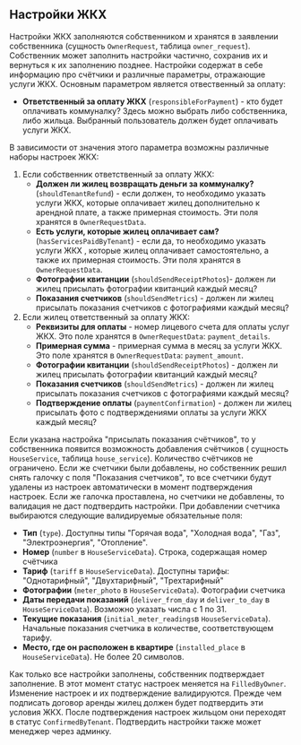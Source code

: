 ## Настройки ЖКХ

Настройки ЖКХ заполняются собственником и хранятся в заявлении собственника (сущность `OwnerRequest`,
таблица `owner_request`). Собственник может заполнить настройки частично, сохранив их и вернуться к их заполнению
позднее. Настройки содержат в себе информацию про счётчики и различные параметры, отражающие услуги ЖКХ. Основным
параметром является отвественный за оплату:

- **Ответственный за оплату ЖКХ** (`responsibleForPayment`) - кто будет оплачивать коммуналку? Здесь можно выбрать либо
  собственника, либо жильца. Выбранный пользователь должен будет оплачивать услуги ЖКХ.

В зависимости от значения этого параметра возможны различные наборы настроек ЖКХ:

1. Если собственник ответственный за оплату ЖКХ:
   - **Должен ли жилец возвращать деньги за коммуналку?** (`shouldTenantRefund`) - если должен, то необходимо указать
     услуги ЖКХ, которые оплачивает жилец дополнительно к арендной плате, а также примерная стоимость. Эти поля хранятся
     в `OwnerRequestData`.
   - **Есть услуги, которые жилец оплачивает сам?** (`hasServicesPaidByTenant`) - если да, то необходимо указать услуги
     ЖКХ , которые жилец оплачивает самостоятельно, а также их примерная стоимость. Эти поля хранятся
     в `OwnerRequestData`.
   - **Фотографии квитанции** (`shouldSendReceiptPhotos`)- должен ли жилец присылать фотографии квитанций каждый месяц?
   - **Показания счетчиков** (`shouldSendMetrics`) - должен ли жилец присылать показания счетчиков с фотографиями каждый
     месяц?
2. Если жилец ответственный за оплату ЖКХ:
   - **Реквизиты для оплаты** - номер лицевого счета для оплаты услуг ЖКХ. Это поле хранятся
     в `OwnerRequestData`: `payment_details`.
   - **Примерная сумма** - примерная сумма в месяц за услуги ЖКХ. Это поле хранятся
     в `OwnerRequestData`: `payment_amount`.
   - **Фотографии квитанции** (`shouldSendReceiptPhotos`) - должен ли жилец присылать фотографии квитанций каждый месяц?
   - **Показания счетчиков** (`shouldSendMetrics`) - должен ли жилец присылать показания счетчиков с фотографиями каждый
     месяц?
   - **Подтверждение оплаты** (`paymentConfirmation`) - должен ли жилец присылать фото с подтверждениями оплаты за
     услуги ЖКХ каждый месяц?

Если указана настройка "присылать показания счётчиков", то у собственника появится возможность добавления счётчиков (
сущность `HouseService`, таблица `house_service`). Количество счётчиков не ограничено. Если же счетчики были добавлены,
но собственник решил снять галочку с поля "Показания счетчиков", то все счетчики будут удалены из настроек автоматически
в момент подтверждения настроек. Если же галочка проставлена, но счетчики не добавлены, то валидация не даст подтвердить
настройки. При добавлении счетчика выбираются следующие валидируемые обязательные поля:

- **Тип** (`type`). Доступны типы "Горячая вода", "Холодная вода", "Газ", "Электроэнергия", "Отопление".
- **Номер** (`number` в `HouseServiceData`). Строка, содержащая номер счётчика
- **Тариф** (`tariff` в `HouseServiceData`). Доступны тарифы: "Однотарифный", "Двухтарифный", "Трехтарифный"
- **Фотографии** (`meter_photo` в `HouseServiceData`). Фотографии счетчика
- **Даты передачи показаний** (`deliver_from_day` и `deliver_to_day` в `HouseServiceData`). Возможно указать числа с 1
  по 31.
- **Текущие показания** (`initial_meter_readings`в `HouseServiceData`). Начальные показания счетчика в количестве,
  соответствующем тарифу.
- **Место, где он расположен в квартире** (`installed_place` в `HouseServiceData`). Не более 20 символов.

Как только все настройки заполнены, собственник подтверждает заполнение. В этот момент статус настроек меняется
на `FilledByOwner`. Изменение настроек и их подтверждение валидируются. Прежде чем подписать договор аренды жилец должен
будет подтвердить эти условия ЖКХ. После подтверждения настроек жильцом они переходят в статус `ConfirmedByTenant`.
Подтвердить настройки также может менеджер через админку. 
